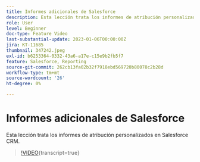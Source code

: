 ```yaml
---
title: Informes adicionales de Salesforce
description: Esta lección trata los informes de atribución personalizados en Salesforce CRM.
role: User
level: Beginner
doc-type: Feature Video
last-substantial-update: 2023-01-06T00:00:00Z
jira: KT-11685
thumbnail: 347242.jpeg
exl-id: b6253364-0332-43a6-a17e-c15e9b2fb5f7
feature: Salesforce, Reporting
source-git-commit: 262cb13fa02b32f7918ebd569720b80078c2b28d
workflow-type: tm+mt
source-wordcount: '26'
ht-degree: 0%

---
```


# Informes adicionales de Salesforce

Esta lección trata los informes de atribución personalizados en Salesforce CRM.

>[!VIDEO](https://video.tv.adobe.com/v/3421941/?learn=on&captions=spa){transcript=true}
